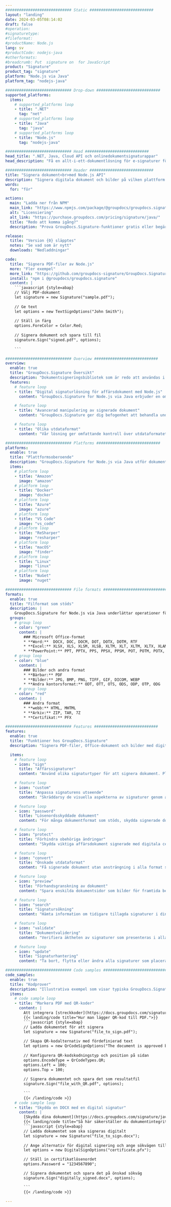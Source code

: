 ```yaml
---
############################# Static ############################
layout: "landing"
date: 2024-03-05T08:14:02
draft: false
#operation: 
#signaturetype: 
#fileformat: 
#productName: Node.js
lang: sv
#productCode: nodejs-java
#otherformats: 
#breadcrumb: Put  signature on  for JavaScript
product: "Signature"
product_tag: "signature"
platform: "Node.js via Java"
platform_tag: "nodejs-java"

############################# Drop-down ############################
supported_platforms:
  items:
    # supported_platforms loop
    - title: ".NET"
      tag: "net"
    # supported_platforms loop
    - title: "Java"
      tag: "java"
    # supported_platforms loop
    - title: "Node.js"
      tag: "nodejs-java"

############################# Head ############################
head_title: ".NET, Java, Cloud API och onlinedokumentsignaturappar"
head_description: "Få en allt-i-ett-dokumentlösning för e-signaturer för .NET, Java och molnbaserade applikationer. Signera vanliga dokumentformat online med en enkel dra och släpp-funktion"

############################# Header ############################
title: "Signera dokument<br>med Node.js API"
description: "Signera digitala dokument och bilder på vilken plattform som helst med hjälp av våra flexibla API:er och appbaserade lösningar för programmerare och slutanvändare."
words:
  for: "för"

actions:
  main: "Ladda ner från NPM"
  main_link: "https://www.npmjs.com/package/@groupdocs/groupdocs.signature/"
  alt: "Licensiering"
  alt_link: "https://purchase.groupdocs.com/pricing/signature/java/"
  title: "Redo att komma igång?"
  description: "Prova GroupDocs.Signature-funktioner gratis eller begär en licens"

release:
  title: "Version {0} släpptes"
  notes: "Se vad som är nytt"
  downloads: "Nedladdningar"

code:
  title: "Signera PDF-filer av Node.js"
  more: "Fler exempel"
  more_link: "https://github.com/groupdocs-signature/GroupDocs.Signature-for-Node.js-via-Java/"
  install: "npm i @groupdocs/groupdocs.signature"
  content: |
    ```javascript {style=abap}   
    // Välj PDF-dokument
    let signature = new Signature("sample.pdf");
    
    // Ge text
    let options = new TextSignOptions("John Smith");
    
    // Ställ in färg
    options.ForeColor = Color.Red;
    
    // Signera dokument och spara till fil
    signature.Sign("signed.pdf", options);
    
    ```

############################# Overview ############################
overview:
  enable: true
  title: "GroupDocs.Signature Översikt"
  description: "Dokumentsigneringsbibliotek som är redo att användas i Node.js-applikationer"
  features:
    # feature loop
    - title: "Digital signaturlösning för affärsdokument med Node.js"
      content: "GroupDocs.Signature for Node.js via Java erbjuder en omfattande uppsättning digitala signaturalternativ för PDF, Office-dokument och bilder. Text, streckkoder, bilder, digitala certifikat och metadata finns tillgängliga. Effektiviserad dokumentbehandling säkerställer effektivitet."

    # feature loop
    - title: "Avancerad manipulering av signerade dokument"
      content: "GroupDocs.Signature ger dig befogenhet att behandla undertecknade dokument. Sök och validera signaturer med hjälp av olika kriterier. Extrahera dessutom detaljerad dokumentinformation eller generera förhandsvisningsbilder av sidor."

    # feature loop
    - title: "Olika utdataformat"
      content: "Vår lösning ger omfattande kontroll över utdataformatet för signerade dokument. Placera signaturer exakt på vilken sida som helst och anpassa deras utseende. Spara undertecknade dokument i flera format som stöds och säkra dem eventuellt med lösenord."

############################# Platforms ############################
platforms:
  enable: true
  title: "Plattformsoberoende"
  description: "GroupDocs.Signature for Node.js via Java utför dokumentbehandling med olika operativsystem"
  items:
    # platform loop
    - title: "Amazon"
      image: "amazon"
    # platform loop
    - title: "Docker"
      image: "docker"
    # platform loop
    - title: "Azure"
      image: "azure"
    # platform loop
    - title: "VS Code"
      image: "vs_code"
    # platform loop
    - title: "ReSharper"
      image: "resharper"
    # platform loop
    - title: "macOS"
      image: "finder"
    # platform loop
    - title: "Linux"
      image: "linux"
    # platform loop
    - title: "NuGet"
      image: "nuget"

############################# File formats ############################
formats:
  enable: true
  title: "Filformat som stöds"
  description: |
    GroupDocs.Signature for Node.js via Java underlättar operationer för [populära filformat](https://docs.groupdocs.com/signature/java/supported-document-formats/).
  groups:
    # group loop
    - color: "green"
      content: |
        ### Microsoft Office-format
        * **Word:**  DOCX, DOC, DOCM, DOT, DOTX, DOTM, RTF
        * **Excel:** XLSX, XLS, XLSM, XLSB, XLTM, XLT, XLTM, XLTX, XLAM, SXC, SpreadsheetML
        * **PowerPoint:** PPT, PPTX, PPS, PPSX, PPSM, POT, POTM, POTX, PPTM
    # group loop
    - color: "blue"
      content: |
        ### Bilder och andra format
        * **Bärbar:** PDF
        * **Bilder:** JPG, BMP, PNG, TIFF, GIF, DICOM, WEBP
        * **Andra kontorsformat:** ODT, OTT, OTS, ODS, ODP, OTP, ODG
      # group loop
    - color: "red"
      content: |
        ### Andra format
        * **webb:** HTML, MHTML
        * **Arkiv:** ZIP, TAR, 7Z
        * **Certifikat:** PFX

############################# Features ############################
features:
  enable: true
  title: "Funktioner hos GroupDocs.Signature"
  description: "Signera PDF-filer, Office-dokument och bilder med digitala signaturer"

  items:
    # feature loop
    - icon: "sign"
      title: "Affärssignaturer"
      content: "Använd olika signaturtyper för att signera dokument. Placera digitala signaturer exakt på vilken sida som helst."

    # feature loop
    - icon: "custom"
      title: "Anpassa signaturens utseende"
      content: "Skräddarsy de visuella aspekterna av signaturer genom att justera färg, teckensnitt, ramar, rotation och mer för att uppnå önskat resultat."

    # feature loop
    - icon: "password"
      title: "Lösenordsskyddade dokument"
      content: "För många dokumentformat som stöds, skydda signerade dokument med ett lösenord för ökad säkerhet."

    # feature loop
    - icon: "protect"
      title: "Förhindra obehöriga ändringar"
      content: "Skydda viktiga affärsdokument signerade med digitala certifikat från obehöriga ändringar."

    # feature loop
    - icon: "convert"
      title: "Önskade utdataformat"
      content: "Få signerade dokument utan ansträngning i alla format som stöds. Konvertera MS Word-dokument till PDF-format med lätthet."

    # feature loop
    - icon: "preview"
      title: "Förhandsgranskning av dokument"
      content: "Spara enskilda dokumentsidor som bilder för framtida behov."

    # feature loop
    - icon: "search"
      title: "Signatursökning"
      content: "Hämta information om tidigare tillagda signaturer i dina dokument."

    # feature loop
    - icon: "validate"
      title: "Dokumentvalidering"
      content: "Verifiera äktheten av signaturer som presenteras i alla dokument."

    # feature loop
    - icon: "update"
      title: "Signaturhantering"
      content: "Ta bort, flytta eller ändra alla signaturer som placerats på en dokumentsida."

############################# Code samples ############################
code_samples:
  enable: true
  title: "Kodprover"
  description: "Illustrativa exempel som visar typiska GroupDocs.Signature for Node.js via Java-operationer"
  items:
    # code sample loop
    - title: "Markera PDF med QR-koder"
      content: |
        Att integrera [streckkoder](https://docs.groupdocs.com/signature/java/esign-document-with-qr-code-signature/) i specifika PDF-dokumentsidor kan effektivisera affärsprocesser. Det här avsnittet ger ett exempel på hur du lägger till en QR-kod med GroupDocs.Signature for Node.js via Java.
        {{< landing/code title="Hur man lägger QR-kod till PDF.">}}
        ```javascript {style=abap}
        // Ladda dokumentet för att signera
        let signature = new Signature("file_to_sign.pdf");
        
        // Skapa QR-kodalternativ med fördefinierad text
        let options = new QrCodeSignOptions("The document is approved by John Smith");
        
        // Konfigurera QR-kodskodningstyp och position på sidan
        options.EncodeType = QrCodeTypes.QR;
        options.Left = 100;
        options.Top = 100;
            
        // Signera dokumentet och spara det som resultatfil
        signature.Sign("file_with_QR.pdf", options);
        
        ```
        {{< /landing/code >}}
    # code sample loop
    - title: "Skydda en DOCX med en digital signatur"
      content: |
        [Skydda dina dokument](https://docs.groupdocs.com/signature/java/esign-document-with-digital-signature/) genom signaturer baserade på digitala certifikat. Digital signatur skyddar dina affärsdokument mot att innehållet ändras.
        {{< landing/code title="Så här säkerställer du dokumentintegritet.">}}
        ```javascript {style=abap}   
        // Ladda dokumentet som ska signeras digitalt
        let signature = new Signature("file_to_sign.docx");
        
        // Ange alternativ för digital signering och ange sökvägen till certifikatfilen
        let options = new DigitalSignOptions("certificate.pfx");

        // Ställ in certifikatlösenordet
        options.Password = "1234567890";

        // Signera dokumentet och spara det på önskad sökväg
        signature.Sign("digitally_signed.docx", options);

        ```
        {{< /landing/code >}}

---
```

